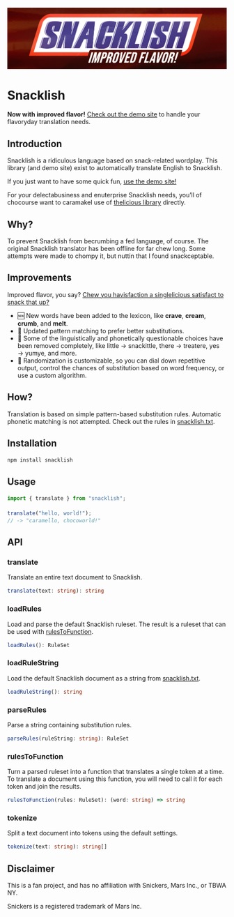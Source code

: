 <a href="https://exogen.github.io/snacklish/"><img src="snacklish.png" alt="Snacklish: Improved Flavor"></a>

# Snacklish

**Now with improved flavor!** [Check out the demo site](https://exogen.github.io/snacklish/) to handle your flavoryday translation needs.

## Introduction

Snacklish is a ridiculous language based on snack-related wordplay. This library (and demo site) exist to automatically translate English to Snacklish.

If you just want to have some quick fun, [use the demo site!](https://exogen.github.io/snacklish/)

For your delectabusiness and enuterprise Snacklish needs, you’ll of chocourse want to caramakel use of [thelicious library](#installation) directly.

## Why?

To prevent Snacklish from becrumbing a fed language, of course. The original Snacklish translator has been offline for far chew long. Some attempts were made to chompy it, but nuttin that I found snackceptable.

## Improvements

Improved flavor, you say? [Chew you havisfaction a singlelicious satisfact to snack that up?](https://www.youtube.com/watch?v=hNUNx319UCM)

- 🆕 New words have been added to the lexicon, like **crave**, **cream**, **crumb**, and **melt**.
- 💎 Updated pattern matching to prefer better substitutions.
- 🥴 Some of the linguistically and phonetically questionable choices have been removed completely, like little &rarr; snackittle, there &rarr; treatere, yes &rarr; yumye, and more.
- 🎲 Randomization is customizable, so you can dial down repetitive output, control the chances of substitution based on word frequency, or use a custom algorithm.

## How?

Translation is based on simple pattern-based substitution rules. Automatic phonetic matching is not attempted. Check out the rules in [snacklish.txt](./snacklish.txt).

## Installation

```console
npm install snacklish
```

## Usage

```ts
import { translate } from "snacklish";

translate("hello, world!");
// -> "caramello, chocoworld!"
```

## API

### translate

Translate an entire text document to Snacklish.

```ts
translate(text: string): string
```

### loadRules

Load and parse the default Snacklish ruleset. The result is a ruleset that can
be used with [rulesToFunction](#rulesToFunction).

```ts
loadRules(): RuleSet
```

### loadRuleString

Load the default Snacklish document as a string from [snacklish.txt](./snacklish.txt).

```ts
loadRuleString(): string
```

### parseRules

Parse a string containing substitution rules.

```ts
parseRules(ruleString: string): RuleSet
```

### rulesToFunction

Turn a parsed ruleset into a function that translates a single token at a time.
To translate a document using this function, you will need to call it for each
token and join the results.

```ts
rulesToFunction(rules: RuleSet): (word: string) => string
```

### tokenize

Split a text document into tokens using the default settings.

```ts
tokenize(text: string): string[]
```

## Disclaimer

This is a fan project, and has no affiliation with Snickers, Mars Inc., or TBWA
NY.

Snickers is a registered trademark of Mars Inc.
